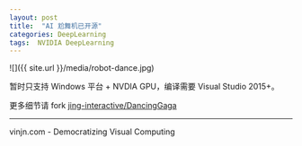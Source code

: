 ```yaml
---
layout: post
title:  "AI 尬舞机已开源"
categories: DeepLearning
tags:  NVIDIA DeepLearning
---
```


![]({{ site.url }}/media/robot-dance.jpg)

暂时只支持 Windows 平台 + NVDIA GPU，编译需要 Visual Studio 2015+。

更多细节请 fork [jing-interactive/DancingGaga](https://github.com/jing-interactive/DancingGaga)

----
vinjn.com - Democratizing Visual Computing
